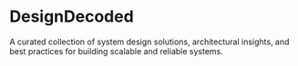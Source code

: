 # DesignDecoded
A curated collection of system design solutions, architectural insights, and best practices for building scalable and reliable systems.
